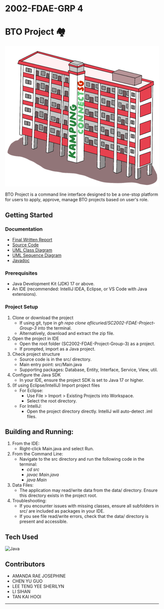 # 2002-FDAE-GRP 4
# BTO Project 🏘
![BTO](https://github.com/JayHaych/SC2002_BTO-Project/blob/main/Documentation/Imported_Image.png)  

BTO Project is a command line interface designed to be a one-stop platform for users to apply, approve, manage BTO projects based on user's role.

## Getting Started

### Documentation
- [Final Written Report]()
- [Source Code]()
- [UML Class Diagram](https://github.com/aflicuried/SC2002-FDAE-Project-Group-3/tree/master/Documentation/ClassDiagram)
- [UML Sequence Diagram](https://github.com/aflicuried/SC2002-FDAE-Project-Group-3/tree/master/Documentation/Sequence%20Diagram)
- [Javadoc]()

### Prerequisites
- Java Development Kit (JDK) 17 or above.
- An IDE (recommended: IntelliJ IDEA, Eclipse, or VS Code with Java extensions).

### Project Setup
1. Clone or download the project
   - If using git, type in *gh repo clone aflicuried/SC2002-FDAE-Project-Group-3* into the terminal.
   - Alternatively, download and extract the zip file.
2. Open the project in IDE
   - Open the root folder (SC2002-FDAE-Project-Group-3) as a project.
   - If prompted, import as a Java project.
3. Check project structure
   - Source code is in the src/ directory.
   - Main entry point: src/Main.java
   - Supporting packages: Database, Entity, Interface, Service, View, util.
4. Configure the Java SDK
   - In your IDE, ensure the project SDK is set to Java 17 or higher.
5. (If using Eclipse/IntelliJ) Import project files
   - For Eclipse:
     - Use File > Import > Existing Projects into Workspace.
     - Select the root directory.
   - For IntelliJ:
     - Open the project directory directly. IntelliJ will auto-detect .iml files.
     
## Building and Running:
1. From the IDE:
   - Right-click Main.java and select Run.
2. From the Command Line:
   - Navigate to the src directory and run the following code in the terminal:
     - *cd src*
     - *javac Main.java*
     - *java Main*
3. Data Files:
   - The application may read/write data from the data/ directory. Ensure this directory exists in the project root.
4. Troubleshooting:
   - If you encounter issues with missing classes, ensure all subfolders in src/ are included as packages in your IDE.
   - If you see file read/write errors, check that the data/ directory is present and accessible.

## Tech Used
![Java](https://img.shields.io/badge/Java-007396?style=for-the-badge&logo=java&logoColor=white)

## Contributors
- AMANDA RAE JOSEPHINE
- CHEN YU GUO
- LEE TENG YEE SHERILYN
- LI SIHAN
- TAN KAI HOOI
   
---
